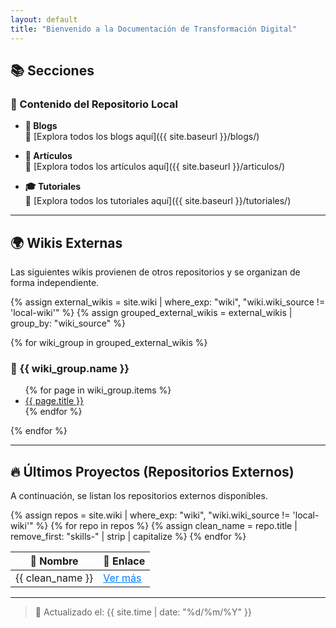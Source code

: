 ```yaml
---
layout: default
title: "Bienvenido a la Documentación de Transformación Digital"
---
```


## 📚 Secciones

### 📌 Contenido del Repositorio Local

- **📖 Blogs**  
  📂 [Explora todos los blogs aquí]({{ site.baseurl }}/blogs/)

- **📑 Artículos**  
  📂 [Explora todos los artículos aquí]({{ site.baseurl }}/articulos/)

- **🎓 Tutoriales**  
  📂 [Explora todos los tutoriales aquí]({{ site.baseurl }}/tutoriales/)

---

## 🌍 Wikis Externas

Las siguientes wikis provienen de otros repositorios y se organizan de forma independiente.

{% assign external_wikis = site.wiki | where_exp: "wiki", "wiki.wiki_source != 'local-wiki'" %}
{% assign grouped_external_wikis = external_wikis | group_by: "wiki_source" %}

{% for wiki_group in grouped_external_wikis %}
### 🔹 {{ wiki_group.name }}
<ul>
  {% for page in wiki_group.items %}
  <li><a href="{{ page.url | relative_url }}">{{ page.title }}</a></li>
  {% endfor %}
</ul>
{% endfor %}

---

## 🔥 Últimos Proyectos (Repositorios Externos)

A continuación, se listan los repositorios externos disponibles.

<table>
  <thead>
    <tr>
      <th>📂 Nombre</th>
      <th>🔗 Enlace</th>
    </tr>
  </thead>
  <tbody>
    {% assign repos = site.wiki | where_exp: "wiki", "wiki.wiki_source != 'local-wiki'" %}
    {% for repo in repos %}
      {% assign clean_name = repo.title | remove_first: "skills-" | strip | capitalize %}
      <tr>
        <td>{{ clean_name }}</td>
        <td>
          <a class="btn btn-primary text-dark" 
             href="{{ repo.url | relative_url }}" 
             style="color: #007bff; text-decoration: underline;">
            Ver más
          </a>
        </td>
      </tr>
    {% endfor %}
  </tbody>
</table>

---

> 📅 Actualizado el: {{ site.time | date: "%d/%m/%Y" }}
